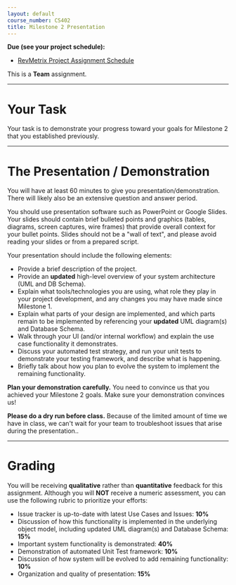 ```yaml
---
layout: default
course_number: CS402
title: Milestone 2 Presentation
---
```


**Due (see your project schedule):**
- [RevMetrix Project Assignment Schedule](../projects/RevMetrix-Project/schedule.html)

This is a **Team** assignment.

--- --- --- --- --- --- --- --- --- --- --- --- --- --- --- --- --- --- --- --- --- --- --- ---

# Your Task

Your task is to demonstrate your progress toward your goals for Milestone 2 that you established previously.

--- --- --- --- --- --- --- --- --- --- --- --- --- --- --- --- --- --- --- --- --- --- --- ---

# The Presentation / Demonstration

You will have at least 60 minutes to give you presentation/demonstration.  There will likely also be an extensive question and answer period.

You should use presentation software such as PowerPoint or Google Slides. Your slides should contain brief bulleted points and graphics (tables, diagrams, screen captures, wire frames) that provide overall context for your bullet points. Slides should not be a "wall of text", and please avoid reading your slides or from a prepared script.

Your presentation should include the following elements:

- Provide a brief description of the project.
- Provide an **updated** high-level overview of your system architecture (UML and DB Schema).
- Explain what tools/technologies you are using, what role they play in your project development, and any changes you may have made since Milestone 1.
- Explain what parts of your design are implemented, and which parts remain to be implemented by referencing your **updated** UML diagram(s) and Database Schema.
- Walk through your UI (and/or internal workflow) and explain the use case functionality it demonstrates.
- Discuss your automated test strategy, and run your unit tests to demonstrate your testing framework, and describe what is happening.
- Briefly talk about how you plan to evolve the system to implement the remaining functionality.

**Plan your demonstration carefully.** You need to convince us that you achieved your Milestone 2 goals.  Make sure your demonstration convinces us!

**Please do a dry run before class.** Because of the limited amount of time we have in class, we can't wait for your team to troubleshoot issues that arise during the presentation..

--- --- --- --- --- --- --- --- --- --- --- --- --- --- --- --- --- --- --- --- --- --- --- ---

# Grading

You will be receiving **qualitative** rather than **quantitative** feedback for this assignment. Although you will **NOT** receive a numeric assessment, you can use the following rubric to prioritize your efforts:

- Issue tracker is up-to-date with latest Use Cases and Issues: **10%**
- Discussion of how this functionality is implemented in the underlying object model, including updated UML diagram(s) and Database Schema: **15%**
- Important system functionality is demonstrated: **40%**
- Demonstration of automated Unit Test framework: **10%**
- Discussion of how system will be evolved to add remaining functionality: **10%**
- Organization and quality of presentation: **15%**